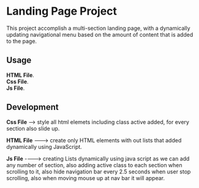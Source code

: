 # Landing Page Project

This project accomplish a multi-section landing page,
with a dynamically updating navigational menu based on the amount of content that is added to the page.

## Usage

**HTML File**.  
**Css File**.  
**Js File**.

## Development

**Css File** --> style all html elemets including class active added,
for every section also slide up.

**HTML File** ---> create only HTML elements with out lists that added dynamically using JavaScript.

**Js File** ----> creating Lists dynamically using java script as we can add any number of section,
also adding active class to each section when scrolling to it,
also hide navigation bar every 2.5 seconds when user stop scrolling,
also when moving mouse up at nav bar it will appear.